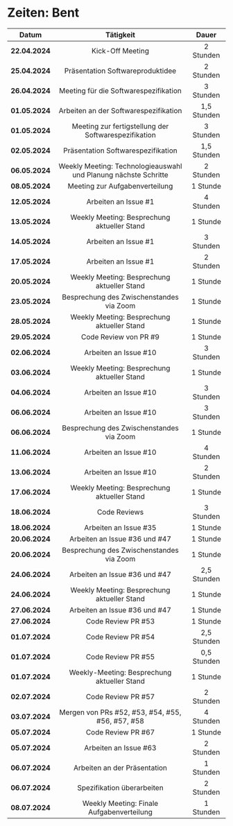 # Zeiten: Bent

|     Datum      |                            Tätigkeit                            |    Dauer    |
| :------------: | :-------------------------------------------------------------: | :---------: |
| **22.04.2024** |                        Kick-Off Meeting                         |  2 Stunden  |
| **25.04.2024** |                Präsentation Softwareproduktidee                 |  2 Stunden  |
| **26.04.2024** |              Meeting für die Softwarespezifikation              |  3 Stunden  |
| **01.05.2024** |              Arbeiten an der Softwarespezifikation              | 1,5 Stunden |
| **01.05.2024** |      Meeting zur fertigstellung der Softwarespezifikation       |  3 Stunden  |
| **02.05.2024** |               Präsentation Softwarespezifikation                | 1,5 Stunden |
| **06.05.2024** | Weekly Meeting: Technologieauswahl und Planung nächste Schritte |  2 Stunden  |
| **08.05.2024** |                 Meeting zur Aufgabenverteilung                  |  1 Stunde   |
| **12.05.2024** |                      Arbeiten an Issue #1                       |  4 Stunden  |
| **13.05.2024** |           Weekly Meeting: Besprechung aktueller Stand           |  1 Stunde   |
| **14.05.2024** |                      Arbeiten an Issue #1                       |  3 Stunden  |
| **17.05.2024** |                      Arbeiten an Issue #1                       |  2 Stunden  |
| **20.05.2024** |           Weekly Meeting: Besprechung aktueller Stand           |  1 Stunde   |
| **23.05.2024** |            Besprechung des Zwischenstandes via Zoom             |  1 Stunde   |
| **28.05.2024** |           Weekly Meeting: Besprechung aktueller Stand           |  1 Stunde   |
| **29.05.2024** |                      Code Review von PR #9                      |  1 Stunde   |
| **02.06.2024** |                      Arbeiten an Issue #10                      |  3 Stunden  |
| **03.06.2024** |           Weekly Meeting: Besprechung aktueller Stand           |  1 Stunde   |
| **04.06.2024** |                      Arbeiten an Issue #10                      |  3 Stunden  |
| **06.06.2024** |                      Arbeiten an Issue #10                      |  3 Stunden  |
| **06.06.2024** |            Besprechung des Zwischenstandes via Zoom             |  1 Stunde   |
| **11.06.2024** |                      Arbeiten an Issue #10                      |  4 Stunden  |
| **13.06.2024** |                      Arbeiten an Issue #10                      |  2 Stunden  |
| **17.06.2024** |           Weekly Meeting: Besprechung aktueller Stand           |  1 Stunde   |
| **18.06.2024** |                          Code Reviews                           |  3 Stunden  |
| **18.06.2024** |                      Arbeiten an Issue #35                      |  1 Stunde   |
| **20.06.2024** |                  Arbeiten an Issue #36 und #47                  |  1 Stunde   |
| **20.06.2024** |            Besprechung des Zwischenstandes via Zoom             |  1 Stunde   |
| **24.06.2024** |                  Arbeiten an Issue #36 und #47                  | 2,5 Stunden |
| **24.06.2024** |           Weekly Meeting: Besprechung aktueller Stand           |  1 Stunde   |
| **27.06.2024** |                  Arbeiten an Issue #36 und #47                  |  1 Stunde   |
| **27.06.2024** |                       Code Review PR #53                        |  1 Stunde   |
| **01.07.2024** |                       Code Review PR #54                        | 2,5 Stunden |
| **01.07.2024** |                       Code Review PR #55                        | 0,5 Stunden |
| **01.07.2024** |           Weekly-Meeting: Besprechung aktueller Stand           |  1 Stunde   |
| **02.07.2024** |                       Code Review PR #57                        |  2 Stunden  |
| **03.07.2024** |        Mergen von PRs #52, #53, #54, #55, #56, #57, #58         |  4 Stunden  |
| **05.07.2024** |                       Code Review PR #67                        |  1 Stunde   |
| **05.07.2024** |                      Arbeiten an Issue #63                      |  2 Stunden  |
| **06.07.2024** |                  Arbeiten an der Präsentation                   |  1 Stunden  |
| **06.07.2024** |                   Spezifikation überarbeiten                    |  2 Stunden  |
| **08.07.2024** |            Weekly Meeting: Finale Aufgabenverteilung            |  1 Stunden  |
